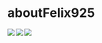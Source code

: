 # aboutFelix925
<a href="https://github.com/anuraghazra/github-readme-stats">
  <img align="left" src="https://github-readme-stats.vercel.app/api?username=felix925&show_icons=true&title_color=F5FAFA&text_color=F5FAFA&icon_color=F5FAFA&bg_color=7ab1cc" />
</a>
<a href="https://github.com/anuraghazra/github-readme-stats">
  <img align="left" src="https://github-readme-stats.vercel.app/api/top-langs/?username=felix925" />
</a>
<a href="https://twitter.com/FeliTech_Kotlin">
  <img src="https://img.shields.io/badge/-Twitter-1DA1F2.svg?logo=twitter&style=plastic">
</a>
